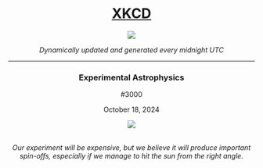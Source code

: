 
<h1 align="center"><a href="https://xkcd.com">XKCD</a></h1>
<div align="center">
    <img src="https://img.shields.io/github/last-commit/ShashashankThakur/XKCD?label=last%20updated" />
</div>

<p align="center"><i>Dynamically updated and generated every midnight UTC</i></p>
<hr>
<div align="center">
    <h3><strong>Experimental Astrophysics</strong></h3>
    <p>#3000</p>
    <p>October 18, 2024</p>
    <img src="https://imgs.xkcd.com/comics/experimental_astrophysics.png">
    <br></br>
    <p><i>Our experiment will be expensive, but we believe it will produce important spin-offs, especially if we manage to hit the sun from the right angle.</i></p>
</div>
